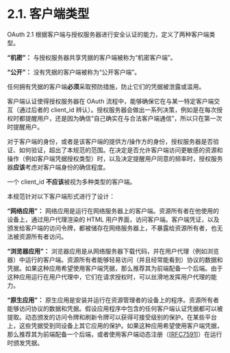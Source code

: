 # 2.1. 客户端类型

OAuth 2.1 根据客户端与授权服务器进行安全认证的能力，定义了两种客户端类型。

**“机密”：** 与授权服务器共享凭据的客户端被称为“机密客户端”。

**“公开”：** 没有凭据的客户端被称为“公开客户端”。

任何拥有凭据的客户端**必须**采取预防措施，防止它们的凭据被泄露或滥用。

客户端认证使得授权服务器在 OAuth 流程中，能够确保它在与某一特定客户端交互（通过后者的 client_id 辨认）。授权服务器会做出一系列决策，例如是在每次授权时都提醒用户，还是因为确信“自己确实在与合法客户端通信”，所以只在第一次时提醒用户。

对于客户端的身份，或者是该客户端的提供方/操作方的身份，授权服务器是否验证、如何验证，超出了本规范的范围。在决定是否允许客户端访问更敏感的资源和操作（例如客户端凭据授权类型）时，以及决定提醒用户同意的频率时，授权服务器**应该**考虑对客户端身份的确信程度。

一个 client_id **不应该**被视为多种类型的客户端。

本规范针对以下客户端形式进行了设计：

**“网络应用”：** 网络应用是运行在网络服务器上的客户端。资源所有者在他使用的设备上，通过用户代理渲染的 HTML 用户界面，访问客户端。客户端凭证，以及颁发给客户端的访问令牌，都被储存在网络服务器上，不暴露给资源所有者，也无法被资源所有者访问。

**“浏览器应用”：** 浏览器应用是从网络服务器下载代码，并在用户代理（例如浏览器）中运行的客户端。资源所有者能够轻易访问（并且经常能看到）协议的数据和凭据。如果这种应用希望使用客户端凭据，那么推荐其为前端配备一个后端。由于这种应用运行在用户代理中，它们在请求授权时，可以丝滑地发挥用户代理的能力。

**“原生应用”：** 原生应用是安装并运行在资源管理者的设备上的程序。资源所有者能够访问协议的数据和凭据。假设应用程序中包含的任何客户端认证凭据都可以被提取。动态颁发的访问令牌和刷新令牌可以获得可接受级别的保护。在某些平台上，这些凭据受到同设备上其它应用的保护。如果这种应用希望使用客户端凭据，那么推荐其为前端配备一个后端，或者使用客户端动态注册（[[RFC7591](https://www.rfc-editor.org/info/rfc7591)]）在运行时颁发凭据。
